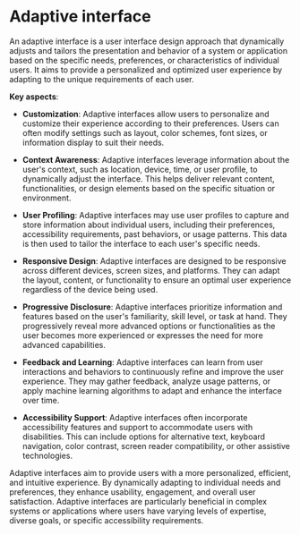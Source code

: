 # Adaptive interface

An adaptive interface is a user interface design approach that dynamically adjusts and tailors the presentation and behavior of a system or application based on the specific needs, preferences, or characteristics of individual users. It aims to provide a personalized and optimized user experience by adapting to the unique requirements of each user.

**Key aspects**:

* **Customization**: Adaptive interfaces allow users to personalize and customize their experience according to their preferences. Users can often modify settings such as layout, color schemes, font sizes, or information display to suit their needs.

* **Context Awareness**: Adaptive interfaces leverage information about the user's context, such as location, device, time, or user profile, to dynamically adjust the interface. This helps deliver relevant content, functionalities, or design elements based on the specific situation or environment.

* **User Profiling**: Adaptive interfaces may use user profiles to capture and store information about individual users, including their preferences, accessibility requirements, past behaviors, or usage patterns. This data is then used to tailor the interface to each user's specific needs.

* **Responsive Design**: Adaptive interfaces are designed to be responsive across different devices, screen sizes, and platforms. They can adapt the layout, content, or functionality to ensure an optimal user experience regardless of the device being used.

* **Progressive Disclosure**: Adaptive interfaces prioritize information and features based on the user's familiarity, skill level, or task at hand. They progressively reveal more advanced options or functionalities as the user becomes more experienced or expresses the need for more advanced capabilities.

* **Feedback and Learning**: Adaptive interfaces can learn from user interactions and behaviors to continuously refine and improve the user experience. They may gather feedback, analyze usage patterns, or apply machine learning algorithms to adapt and enhance the interface over time.

* **Accessibility Support**: Adaptive interfaces often incorporate accessibility features and support to accommodate users with disabilities. This can include options for alternative text, keyboard navigation, color contrast, screen reader compatibility, or other assistive technologies.

Adaptive interfaces aim to provide users with a more personalized, efficient, and intuitive experience. By dynamically adapting to individual needs and preferences, they enhance usability, engagement, and overall user satisfaction. Adaptive interfaces are particularly beneficial in complex systems or applications where users have varying levels of expertise, diverse goals, or specific accessibility requirements.